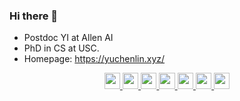 ### Hi there 👋

<!--
**yuchenlin/yuchenlin** is a ✨ _special_ ✨ repository because its `README.md` (this file) appears on your GitHub profile.

Here are some ideas to get you started:

- 🔭 I’m currently working on ...
- 🌱 I’m currently learning ...
- 👯 I’m looking to collaborate on ...
- 🤔 I’m looking for help with ...
- 💬 Ask me about ...
- 📫 How to reach me: ...
- 😄 Pronouns: ...
- ⚡ Fun fact: ...
-->

- Postdoc YI at Allen AI
- PhD in CS at USC.
- Homepage: https://yuchenlin.xyz/

<div style="text-align: center;">
                                    <!-- <a target="_blank" href="/publications">
        <img style="height:19pt" src="https://img.shields.io/badge/📚--red?style=flat">
    </a> -->
                                    <a class="imgbutton" target="_blank"
                                        href="https://github.com/yuchenlin/">
                                        <img style="height:19pt"
                                            src="https://img.shields.io/badge/--gray?style=social&logo=github">
                                    </a>
                                    <a class="imgbutton" target="_blank"
                                        href="https://scholar.google.com/citations?hl=en&user=7hVk87IAAAAJ&view_op=list_works">
                                        <img style="height:19pt"
                                            src="https://img.shields.io/badge/--white?style=social&logo=googlescholar">
                                    </a>
                                    <a class="imgbutton" target="_blank"
                                        href="https://www.semanticscholar.org/author/Bill-Yuchen-Lin/51583409?sort=influence">
                                        <img style="height:19pt"
                                            src="https://img.shields.io/badge/--white?style=social&logo=semanticscholar">
                                    </a>
                                    <a class="imgbutton" target="_blank"
                                        href="https://dblp.org/pid/190/4518.html">
                                        <img style="height:19pt"
                                            src="https://img.shields.io/badge/--white?style=social&logo=dblp">
                                    </a>
                                    <a class="imgbutton" target="_blank"
                                        href="https://twitter.com/billyuchenlin/status/1663603372220616704?s=20">
                                        <img style="height:19pt"
                                            src="https://img.shields.io/badge/--white?style=social&logo=twitter">
                                    </a>
                                    <a class="imgbutton" target="_blank"
                                        href="https://www.instagram.com/linkht/?hl=en">
                                        <img style="height:19pt"
                                            src="https://img.shields.io/badge/--white?style=social&logo=instagram">
                                    </a>
                                    <a class="imgbutton" target="_blank"
                                        href="mailto:yuchenl@allenai.org?cc=yuchenlin1995@gmail.com">
                                        <img style="height:19pt"
                                            src="https://img.shields.io/badge/--white?style=social&logo=gmail">
                                    </a>
                    </div>
